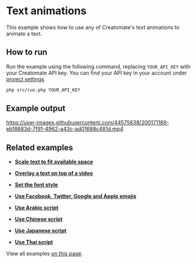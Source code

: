 # Text animations

This example shows how to use any of Creatomate's text animations to animate a text.

## How to run

Run the example using the following command, replacing `YOUR_API_KEY` with your Creatomate API key. You can find your API key in your account under [project settings](https://creatomate.com/docs/api/rest-api/authentication).
```bash
php src/run.php YOUR_API_KEY
```

## Example output

https://user-images.githubusercontent.com/44575638/200171189-eb18683d-7f91-4962-a43c-ad01688c481d.mp4

## Related examples

- **[Scale text to fit available space](https://github.com/creatomate/php-examples/tree/main/text-sizing)**

- **[Overlay a text on top of a video](https://github.com/creatomate/php-examples/tree/main/text-overlay)**

- **[Set the font style](https://github.com/creatomate/php-examples/tree/main/text-styles)**

- **[Use Facebook, Twitter, Google and Apple emojis](https://github.com/creatomate/php-examples/tree/main/text-emoji)**

- **[Use Arabic script](https://github.com/creatomate/php-examples/tree/main/text-arabic)**

- **[Use Chinese script](https://github.com/creatomate/php-examples/tree/main/text-chinese)**

- **[Use Japanese script](https://github.com/creatomate/php-examples/tree/main/text-japanese)**

- **[Use Thai script](https://github.com/creatomate/php-examples/tree/main/text-thai)**

View all examples [on this page](https://github.com/creatomate/php-examples).
